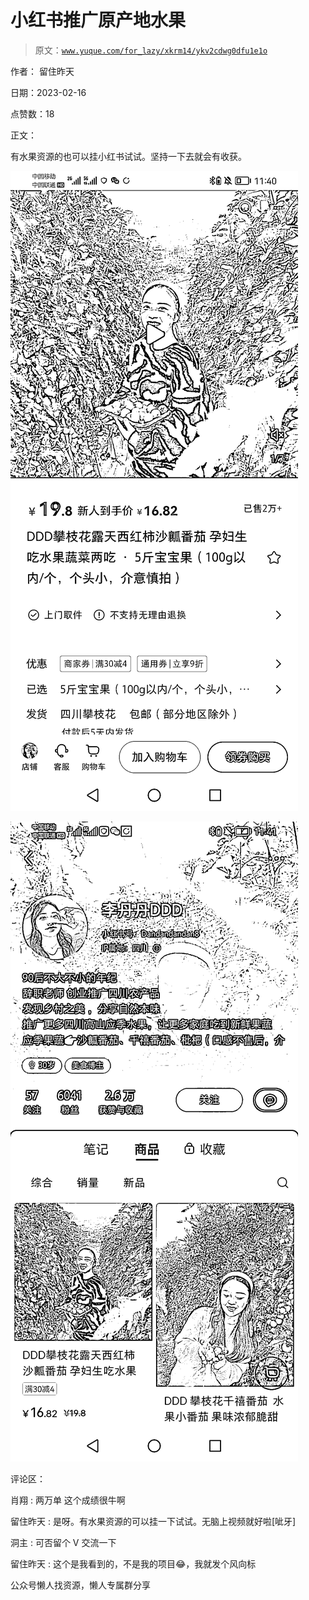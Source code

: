 # 小红书推广原产地水果

> 原文：[`www.yuque.com/for_lazy/xkrm14/ykv2cdwg0dfu1e1o`](https://www.yuque.com/for_lazy/xkrm14/ykv2cdwg0dfu1e1o)

作者： 留住昨天

日期：2023-02-16

点赞数：18

正文：

有水果资源的也可以挂小红书试试。坚持一下去就会有收获。

![](img/777d89ac5a6339466cb2eacd67284690.png)  

![](img/3029b02ca7a9e60f329c7578344f81b0.png)  

评论区：

肖翔 : 两万单 这个成绩很牛啊

留住昨天 : 是呀。有水果资源的可以挂一下试试。无脑上视频就好啦[呲牙]

洞主 : 可否留个 V 交流一下

留住昨天 : 这个是我看到的，不是我的项目😂，我就发个风向标

公众号懒人找资源，懒人专属群分享

